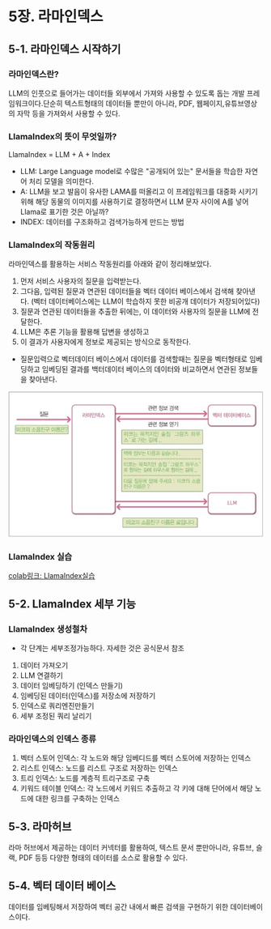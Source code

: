 # 5장. 라마인덱스

## 5-1. 라마인덱스 시작하기
### 라마인덱스란?
LLM의 인풋으로 들어가는 데이터들 외부에서 가져와 사용할 수 있도록 돕는 개발 프레임워크이다.단순히 텍스트형태의 데이터들 뿐만이 아니라, PDF, 웹페이지,유튜브영상의 자막 등을 가져와서 사용할 수 있다.

### LlamaIndex의 뜻이 무엇일까? 
LlamaIndex = LLM + A + Index
- LLM: Large Language model로 수많은 "공개되어 있는" 문서들을 학습한 자연어 처리 모델을 의미한다.
- A: LLM을 보고 발음이 유사한 LAMA를 떠올리고 이 프레임워크를 대중화 시키기위해 해당 동물의 이미지를 사용하기로 결정하면서 LLM 문자 사이에 A를 넣어 Llama로 표기한 것은 아닐까?
- INDEX: 데이터를 구조화하고 검색가능하게 만드는 방법

### LlamaIndex의 작동원리
라마인덱스를 활용하는 서비스 작동원리를 아래와 같이 정리해보았다. 
1. 먼저 서비스 사용자의 질문을 입력받는다. 
2. 그다음, 입력된 질문과 연관된 데이터들을 벡터 데이터 베이스에서 검색해 찾아낸다. (벡터 데이터베이스에는 LLM이 학습하지 못한 비공개 데이터가 저장되어있다)
3. 질문과 연관된 데이터들을 추출한 뒤에는, 이 데이터와 사용자의 질문을 LLM에 전달한다. 
4. LLM은 추론 기능을 활용해 답변을 생성하고 
5. 이 결과가 사용자에게 정보로 제공되는 방식으로 동작한다.
+ 질문입력으로 벡터데이터 베이스에서 데이터를 검색할때는 질문을 벡터형태로 임베딩하고 임베딩된 결과를 백터데이터 베이스의 데이터와 비교하면서 연관된 정보들을 찾아낸다.

![라마인덱스의 자동원리](./images//LlamaIndex_basic_structure.jpeg)

### LlamaIndex 실습
[colab링크: LlamaIndex실습](https://colab.research.google.com/drive/1DGcM7dJFUGRWnqu549udFWz9g23088P3?usp=sharing)

## 5-2. LlamaIndex 세부 기능
### LlamaIndex 생성철차 
- 각 단계는 세부조정가능하다. 자세한 것은 공식문서 참조 
1) 데이터 가져오기
2) LLM 연결하기
3) 데이터 임베딩하기 (인덱스 만들기)
4) 임베딩된 데이터(인덱스)를 저장소에 저장하기
5) 인덱스로 쿼리엔진만들기
6) 세부 조정된 쿼리 날리기

### 라마인덱스의 인덱스 종류
1) 벡터 스토어 인덱스: 각 노드와 해당 임베디드를 벡터 스토어에 저장하는 인덱스
2) 리스트 인덱스: 노드를 리스트 구조로 저장하는 인덱스
3) 트리 인덱스: 노드를 계층적 트리구조로 구축
4) 키워드 테이블 인덱스: 각 노드에서 키워드 추출하고 각 키에 대해 단어에서 해당 노드에 대한 링크를 구축하는 인덱스

## 5-3. 라마허브
라마 허브에서 제공하는 데이터 커넥터를 활용하여, 텍스트 문서 뿐만아니라, 유튜브, 슬랙, PDF 등등 다양한 형태의 데이터를 소스로 활용할 수 있다.

## 5-4. 벡터 데이터 베이스 
데이터를 임베팅해서 저장하여 벡터 공간 내에서 빠른 검색을 구현하기 위한 데이터베이스이다.